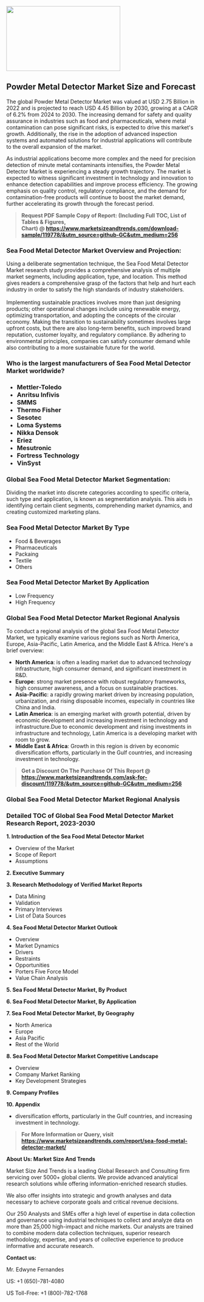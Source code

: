 <p><img class="alignnone size-medium wp-image-20088" src="https://ffe5etoiles.com/wp-content/uploads/2024/12/MST1-300x171.png" alt="" width="300" height="171" /></p><h2>Powder Metal Detector Market Size and Forecast</h2><p>The global Powder Metal Detector Market was valued at USD 2.75 Billion in 2022 and is projected to reach USD 4.45 Billion by 2030, growing at a CAGR of 6.2% from 2024 to 2030. The increasing demand for safety and quality assurance in industries such as food and pharmaceuticals, where metal contamination can pose significant risks, is expected to drive this market's growth. Additionally, the rise in the adoption of advanced inspection systems and automated solutions for industrial applications will contribute to the overall expansion of the market.</p><p>As industrial applications become more complex and the need for precision detection of minute metal contaminants intensifies, the Powder Metal Detector Market is experiencing a steady growth trajectory. The market is expected to witness significant investment in technology and innovation to enhance detection capabilities and improve process efficiency. The growing emphasis on quality control, regulatory compliance, and the demand for contamination-free products will continue to boost the market demand, further accelerating its growth through the forecast period.</p></p><blockquote id="" class=""><strong>Request PDF Sample Copy of Report: (Including Full TOC, List of Tables &amp; Figures, Chart)&nbsp;@&nbsp;<strong><a href="https://www.marketsizeandtrends.com/download-sample/119778/&utm_source=github-GC&utm_medium=256" target="_blank">https://www.marketsizeandtrends.com/download-sample/119778/&utm_source=github-GC&utm_medium=256</a></strong></strong></blockquote><h3 id="" class="">Sea Food Metal Detector Market&nbsp;Overview and Projection:</h3><p id="" class="">Using a deliberate segmentation technique, the Sea Food Metal Detector Market research study provides a comprehensive analysis of multiple market segments, including application, type, and location. This method gives readers a comprehensive grasp of the factors that help and hurt each industry in order to satisfy the high standards of industry stakeholders. <br /> <br />Implementing sustainable practices involves more than just designing products; other operational changes include using renewable energy, optimizing transportation, and adopting the concepts of the circular economy. Making the transition to sustainability sometimes involves large upfront costs, but there are also long-term benefits, such improved brand reputation, customer loyalty, and regulatory compliance. By adhering to environmental principles, companies can satisfy consumer demand while also contributing to a more sustainable future for the world.</p><h3 id="" class="">Who is the largest manufacturers of&nbsp;Sea Food Metal Detector Market worldwide?</h3><h3 class=""><p><ul><li>Mettler-Toledo </li><li> Anritsu Infivis </li><li> SMMS </li><li> Thermo Fisher </li><li> Sesotec </li><li> Loma Systems </li><li> Nikka Densok </li><li> Eriez </li><li> Mesutronic </li><li> Fortress Technology </li><li> VinSyst</li></ul></p></h3><h3 id="" class="">Global&nbsp;Sea Food Metal Detector Market Segmentation:</h3><p id="" class="">Dividing the market into discrete categories according to specific criteria, such type and application, is known as segmentation analysis. This aids in identifying certain client segments, comprehending market dynamics, and creating customized marketing plans.</p><h3 id="" class="">Sea Food Metal Detector Market&nbsp;By Type</h3><p><p><ul><li>Food & Beverages</li><li> Pharmaceuticals</li><li> Packaing</li><li> Textile</li><li> Others</p></li></ul></p></p><h3 id="" class="">Sea Food Metal Detector Market&nbsp;By Application</h3><p class=""><p><ul><li>Low Frequency</li><li> High Frequency</li></ul></p></p><h3 id="" class="">Global Sea Food Metal Detector Market Regional Analysis</h3><p id="" class="">To conduct a regional analysis of the global Sea Food Metal Detector Market, we typically examine various regions such as North America, Europe, Asia-Pacific, Latin America, and the Middle East &amp; Africa. Here's a brief overview:</p><ul><li><strong>North America</strong>: is often a leading market due to advanced technology infrastructure, high consumer demand, and significant investment in R&amp;D.</li><li><strong>Europe</strong>: strong market presence with robust regulatory frameworks, high consumer awareness, and a focus on sustainable practices.</li><li><strong>Asia-Pacific</strong>: a rapidly growing market driven by increasing population, urbanization, and rising disposable incomes, especially in countries like China and India.</li><li><strong>Latin America</strong>: is an emerging market with growth potential, driven by economic development and increasing investment in technology and infrastructure.Due to economic development and rising investments in infrastructure and technology, Latin America is a developing market with room to grow.</li><li><strong>Middle East &amp; Africa</strong>: Growth in this region is driven by economic diversification efforts, particularly in the Gulf countries, and increasing investment in technology.</li></ul><blockquote id="" class=""><strong>Get a Discount On The Purchase Of This Report @ <strong><a href="https://www.marketsizeandtrends.com/ask-for-discount/119778/&utm_source=github-GC&utm_medium=256" target="_blank">https://www.marketsizeandtrends.com/ask-for-discount/119778/&utm_source=github-GC&utm_medium=256</a></strong></strong></blockquote><h3 id="" class="">Global Sea Food Metal Detector Market Regional Analysis</h3><h3 id="" class="">Detailed TOC of Global Sea Food Metal Detector Market Research Report, 2023-2030</h3><p id="" class=""><strong>1. Introduction of the Sea Food Metal Detector Market</strong></p><ul><li>Overview of the Market</li><li>Scope of Report</li><li>Assumptions</li></ul><p id="" class=""><strong>2. Executive Summary</strong></p><p id="" class=""><strong>3. Research Methodology of Verified Market Reports</strong></p><ul><li>Data Mining</li><li>Validation</li><li>Primary Interviews</li><li>List of Data Sources</li></ul><p id="" class=""><strong>4. Sea Food Metal Detector Market Outlook</strong></p><ul><li>Overview</li><li>Market Dynamics</li><li>Drivers</li><li>Restraints</li><li>Opportunities</li><li>Porters Five Force Model</li><li>Value Chain Analysis</li></ul><p id="" class=""><strong>5. Sea Food Metal Detector Market, By Product</strong></p><p id="" class=""><strong>6. Sea Food Metal Detector Market, By Application</strong></p><p id="" class=""><strong>7. Sea Food Metal Detector Market, By Geography</strong></p><ul><li>North America</li><li>Europe</li><li>Asia Pacific</li><li>Rest of the World</li></ul><p id="" class=""><strong>8. Sea Food Metal Detector Market Competitive Landscape</strong></p><ul><li>Overview</li><li>Company Market Ranking</li><li>Key Development Strategies</li></ul><p id="" class=""><strong>9. Company Profiles</strong></p><p id="" class=""><strong>10. Appendix</strong></p><ul><li>diversification efforts, particularly in the Gulf countries, and increasing investment in technology.</li></ul><blockquote id="" class=""><strong>For More Information or Query, visit <strong><strong><a href="https://www.marketsizeandtrends.com/report/sea-food-metal-detector-market/" target="_blank">https://www.marketsizeandtrends.com/report/sea-food-metal-detector-market/</a></strong></strong></strong></blockquote><p id="" class=""><strong>About Us: Market Size And Trends</strong></p><p id="" class="">Market Size And Trends is a leading Global Research and Consulting firm servicing over 5000+ global clients. We provide advanced analytical research solutions while offering information-enriched research studies.</p><p id="" class="">We also offer insights into strategic and growth analyses and data necessary to achieve corporate goals and critical revenue decisions.</p><p id="" class="">Our 250 Analysts and SMEs offer a high level of expertise in data collection and governance using industrial techniques to collect and analyze data on more than 25,000 high-impact and niche markets. Our analysts are trained to combine modern data collection techniques, superior research methodology, expertise, and years of collective experience to produce informative and accurate research.</p><p id="" class=""><strong>Contact us:</strong></p><p id="" class="">Mr. Edwyne Fernandes</p><p id="" class="">US: +1 (650)-781-4080</p><p id="" class="">US Toll-Free: +1 (800)-782-1768</p>

